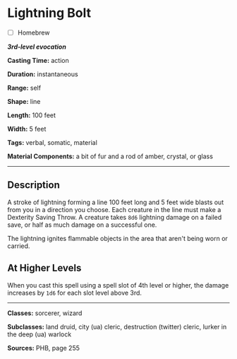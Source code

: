 # Lightning Bolt

- [ ] Homebrew

***3rd-level evocation***

**Casting Time:** action

**Duration:** instantaneous

**Range:** self

**Shape:** line

**Length:** 100 feet

**Width:** 5 feet

**Tags:** verbal, somatic, material

**Material Components:** a bit of fur and a rod of amber, crystal, or glass

---

## Description
A stroke of lightning forming a line 100 feet long and 5 feet wide blasts out from you in a direction you choose.
Each creature in the line must make a Dexterity Saving Throw.
A creature takes `8d6` lightning damage on a failed save, or half as much damage on a successful one.

The lightning ignites flammable objects in the area that aren't being worn or carried.

## At Higher Levels
When you cast this spell using a spell slot of 4th level or higher, the damage increases by `1d6` for each slot level above 3rd.

---

**Classes:** sorcerer, wizard

**Subclasses:** land druid, city (ua) cleric, destruction (twitter) cleric, lurker in the deep (ua) warlock

**Sources:** PHB, page 255

